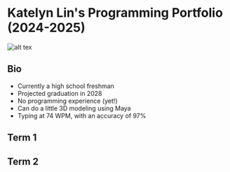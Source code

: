 # Katelyn Lin's Programming Portfolio (2024-2025)
![alt tex](https://www.google.com/imgres?q=pusheen%20computer&imgurl=https%3A%2F%2Fpngimg.com%2Fd%2Fpusheen_PNG32.png&imgrefurl=https%3A%2F%2Fpngimg.com%2Fimage%2F106927&docid=lU51U6ZxGBpfdM&tbnid=8CG6GRc3fYshhM&vet=12ahUKEwi7_fiR1YGIAxXvKUQIHcaSBx8QM3oECGAQAA..i&w=682&h=544&hcb=2&ved=2ahUKEwi7_fiR1YGIAxXvKUQIHcaSBx8QM3oECGAQAA ":P")
## Bio
* Currently a high school freshman
* Projected graduation in 2028
* No programming experience (yet!)
* Can do a little 3D modeling using Maya
* Typing at 74 WPM, with an accuracy of 97%
## Term 1

## Term 2
